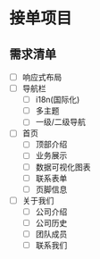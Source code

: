 # 接单项目

## 需求清单

- [ ] 响应式布局
- [ ] 导航栏
	- [ ] i18n(国际化)
	- [ ] 多主题
	- [ ] 一级/二级导航
- [ ] 首页
	- [ ] 顶部介绍
	- [ ] 业务展示
	- [ ] 数据可视化图表
	- [ ] 联系表单
	- [ ] 页脚信息
- [ ] 关于我们
	- [ ] 公司介绍
    - [ ] 公司历史
    - [ ] 团队成员
    - [ ] 联系我们
